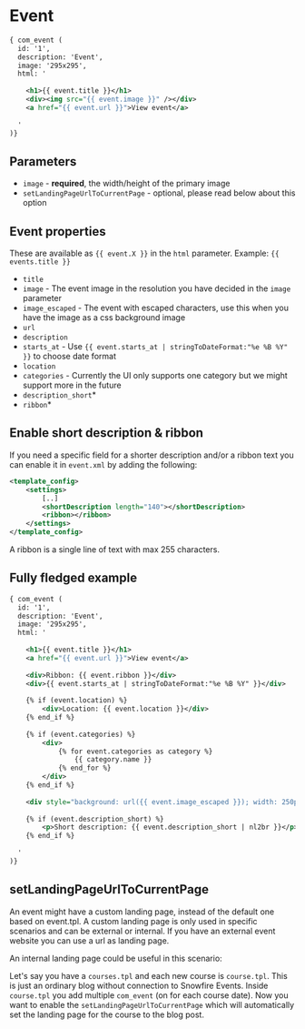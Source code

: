 Event
=====

```xml
{ com_event (
  id: '1', 
  description: 'Event',
  image: '295x295',
  html: '
    
    <h1>{{ event.title }}</h1>
    <div><img src="{{ event.image }}" /></div>
    <a href="{{ event.url }}">View event</a>
    
  '
)}
```

Parameters
----------

* `image` -  **required**, the width/height of the primary image
* `setLandingPageUrlToCurrentPage` - optional, please read below about this option

Event properties
---------------

These are available as `{{ event.X }}` in the `html` parameter. Example: `{{ events.title }}`

* `title`
* `image` - The event image in the resolution you have decided in the `image` parameter
* `image_escaped` - The event with escaped characters, use this when you have the image as a css background image
* `url`
* `description`
* `starts_at` - Use `{{ event.starts_at | stringToDateFormat:"%e %B %Y" }}` to choose date format
* `location`
* `categories` - Currently the UI only supports one category but we might support more in the future
* `description_short`*
* `ribbon`* 


Enable short description & ribbon
---------------------------------

If you need a specific field for a shorter description and/or a ribbon text you can enable it in `event.xml` by adding the following:

```xml
<template_config>
    <settings>
        [..]
        <shortDescription length="140"></shortDescription>
        <ribbon></ribbon>
    </settings>
</template_config>
```

A ribbon is a single line of text with max 255 characters. 


Fully fledged example
---------------------

```xml
{ com_event (
  id: '1', 
  description: 'Event',
  image: '295x295',
  html: '
    
    <h1>{{ event.title }}</h1>
    <a href="{{ event.url }}">View event</a>
    
    <div>Ribbon: {{ event.ribbon }}</div>
    <div>{{ event.starts_at | stringToDateFormat:"%e %B %Y" }}</div>
    
    {% if (event.location) %}
    	<div>Location: {{ event.location }}</div>
    {% end_if %}
    
    {% if (event.categories) %}
    	<div>
    	    {% for event.categories as category %}
    	    	{{ category.name }}
    	    {% end_for %}
        </div>
    {% end_if %}
    
    <div style="background: url({{ event.image_escaped }}); width: 250px; height: 250px"></div>
    
    {% if (event.description_short) %}
    	<p>Short description: {{ event.description_short | nl2br }}</p>
    {% end_if %}	
    
  '
)}
```

setLandingPageUrlToCurrentPage
------------------------------

An event might have a custom landing page, instead of the default one based on event.tpl. A custom landing page is only used in specific scenarios and can be external or internal. If you have an external event website you can use a url as landing page.

An internal landing page could be useful in this scenario:

Let's say you have a `courses.tpl` and each new course is `course.tpl`. This is just an ordinary blog without connection to Snowfire Events. Inside `course.tpl` you add multiple `com_event` (on for each course date). Now you want to enable the `setLandingPageUrlToCurrentPage` which will automatically set the landing page for the course to the blog post.
